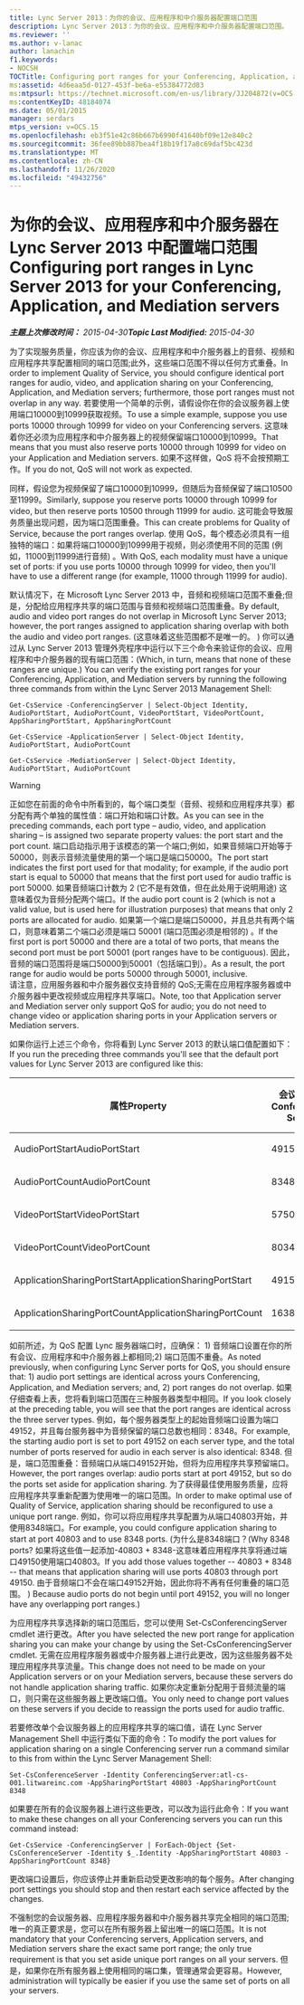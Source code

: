 ```yaml
---
title: Lync Server 2013：为你的会议、应用程序和中介服务器配置端口范围
description: Lync Server 2013：为你的会议、应用程序和中介服务器配置端口范围。
ms.reviewer: ''
ms.author: v-lanac
author: lanachin
f1.keywords:
- NOCSH
TOCTitle: Configuring port ranges for your Conferencing, Application, and Mediation servers
ms:assetid: 4d6eaa5d-0127-453f-be6a-e55384772d83
ms:mtpsurl: https://technet.microsoft.com/en-us/library/JJ204872(v=OCS.15)
ms:contentKeyID: 48184074
ms.date: 05/01/2015
manager: serdars
mtps_version: v=OCS.15
ms.openlocfilehash: eb3f51e42c86b667b6990f41640bf09e12e840c2
ms.sourcegitcommit: 36fee89bb887bea4f18b19f17a8c69daf5bc423d
ms.translationtype: MT
ms.contentlocale: zh-CN
ms.lasthandoff: 11/26/2020
ms.locfileid: "49432756"
---
```

# <a name="configuring-port-ranges-in-lync-server-2013-for-your-conferencing-application-and-mediation-servers"></a><span data-ttu-id="99778-103">为你的会议、应用程序和中介服务器在 Lync Server 2013 中配置端口范围</span><span class="sxs-lookup"><span data-stu-id="99778-103">Configuring port ranges in Lync Server 2013 for your Conferencing, Application, and Mediation servers</span></span>

<div data-xmlns="http://www.w3.org/1999/xhtml">

<div class="topic" data-xmlns="http://www.w3.org/1999/xhtml" data-msxsl="urn:schemas-microsoft-com:xslt" data-cs="https://msdn.microsoft.com/">

<div data-asp="https://msdn2.microsoft.com/asp">



</div>

<div id="mainSection">

<div id="mainBody"><span data-ttu-id="99778-104">

<span> </span></span><span class="sxs-lookup"><span data-stu-id="99778-104">

<span> </span></span></span>

<span data-ttu-id="99778-105">_**主题上次修改时间：** 2015-04-30_</span><span class="sxs-lookup"><span data-stu-id="99778-105">_**Topic Last Modified:** 2015-04-30_</span></span>

<span data-ttu-id="99778-106">为了实现服务质量，你应该为你的会议、应用程序和中介服务器上的音频、视频和应用程序共享配置相同的端口范围;此外，这些端口范围不得以任何方式重叠。</span><span class="sxs-lookup"><span data-stu-id="99778-106">In order to implement Quality of Service, you should configure identical port ranges for audio, video, and application sharing on your Conferencing, Application, and Mediation servers; furthermore, those port ranges must not overlap in any way.</span></span> <span data-ttu-id="99778-107">若要使用一个简单的示例，请假设你在你的会议服务器上使用端口10000到10999获取视频。</span><span class="sxs-lookup"><span data-stu-id="99778-107">To use a simple example, suppose you use ports 10000 through 10999 for video on your Conferencing servers.</span></span> <span data-ttu-id="99778-108">这意味着你还必须为应用程序和中介服务器上的视频保留端口10000到10999。</span><span class="sxs-lookup"><span data-stu-id="99778-108">That means that you must also reserve ports 10000 through 10999 for video on your Application and Mediation servers.</span></span> <span data-ttu-id="99778-109">如果不这样做，QoS 将不会按预期工作。</span><span class="sxs-lookup"><span data-stu-id="99778-109">If you do not, QoS will not work as expected.</span></span>

<span data-ttu-id="99778-110">同样，假设您为视频保留了端口10000到10999，但随后为音频保留了端口10500至11999。</span><span class="sxs-lookup"><span data-stu-id="99778-110">Similarly, suppose you reserve ports 10000 through 10999 for video, but then reserve ports 10500 through 11999 for audio.</span></span> <span data-ttu-id="99778-111">这可能会导致服务质量出现问题，因为端口范围重叠。</span><span class="sxs-lookup"><span data-stu-id="99778-111">This can create problems for Quality of Service, because the port ranges overlap.</span></span> <span data-ttu-id="99778-112">使用 QoS，每个模态必须具有一组独特的端口：如果将端口10000到10999用于视频，则必须使用不同的范围 (例如，11000到11999进行音频) 。</span><span class="sxs-lookup"><span data-stu-id="99778-112">With QoS, each modality must have a unique set of ports: if you use ports 10000 through 10999 for video, then you'll have to use a different range (for example, 11000 through 11999 for audio).</span></span>

<span data-ttu-id="99778-113">默认情况下，在 Microsoft Lync Server 2013 中，音频和视频端口范围不重叠;但是，分配给应用程序共享的端口范围与音频和视频端口范围重叠。</span><span class="sxs-lookup"><span data-stu-id="99778-113">By default, audio and video port ranges do not overlap in Microsoft Lync Server 2013; however, the port ranges assigned to application sharing overlap with both the audio and video port ranges.</span></span> <span data-ttu-id="99778-114"> (这意味着这些范围都不是唯一的。 ) 你可以通过从 Lync Server 2013 管理外壳程序中运行以下三个命令来验证你的会议、应用程序和中介服务器的现有端口范围：</span><span class="sxs-lookup"><span data-stu-id="99778-114">(Which, in turn, means that none of these ranges are unique.) You can verify the existing port ranges for your Conferencing, Application, and Mediation servers by running the following three commands from within the Lync Server 2013 Management Shell:</span></span>

    Get-CsService -ConferencingServer | Select-Object Identity, AudioPortStart, AudioPortCount, VideoPortStart, VideoPortCount, AppSharingPortStart, AppSharingPortCount
    
    Get-CsService -ApplicationServer | Select-Object Identity, AudioPortStart, AudioPortCount
    
    Get-CsService -MediationServer | Select-Object Identity, AudioPortStart, AudioPortCount

<div>


> [!WARNING]  
> <span data-ttu-id="99778-115">正如您在前面的命令中所看到的，每个端口类型（音频、视频和应用程序共享）都分配有两个单独的属性值：端口开始和端口计数。</span><span class="sxs-lookup"><span data-stu-id="99778-115">As you can see in the preceding commands, each port type – audio, video, and application sharing – is assigned two separate property values: the port start and the port count.</span></span> <span data-ttu-id="99778-116">端口启动指示用于该模态的第一个端口;例如，如果音频端口开始等于50000，则表示音频流量使用的第一个端口是端口50000。</span><span class="sxs-lookup"><span data-stu-id="99778-116">The port start indicates the first port used for that modality; for example, if the audio port start is equal to 50000 that means that the first port used for audio traffic is port 50000.</span></span> <span data-ttu-id="99778-117">如果音频端口计数为 2 (它不是有效值，但在此处用于说明用途) 这意味着仅为音频分配两个端口。</span><span class="sxs-lookup"><span data-stu-id="99778-117">If the audio port count is 2 (which is not a valid value, but is used here for illustration purposes) that means that only 2 ports are allocated for audio.</span></span> <span data-ttu-id="99778-118">如果第一个端口是端口50000，并且总共有两个端口，则意味着第二个端口必须是端口 50001 (端口范围必须是相邻的) 。</span><span class="sxs-lookup"><span data-stu-id="99778-118">If the first port is port 50000 and there are a total of two ports, that means the second port must be port 50001 (port ranges have to be contiguous).</span></span> <span data-ttu-id="99778-119">因此，音频的端口范围将是端口50000到50001（包括端口到）。</span><span class="sxs-lookup"><span data-stu-id="99778-119">As a result, the port range for audio would be ports 50000 through 50001, inclusive.</span></span><BR><span data-ttu-id="99778-120">请注意，应用服务器和中介服务器仅支持音频的 QoS;无需在应用程序服务器或中介服务器中更改视频或应用程序共享端口。</span><span class="sxs-lookup"><span data-stu-id="99778-120">Note, too that Application server and Mediation server only support QoS for audio; you do not need to change video or application sharing ports in your Application servers or Mediation servers.</span></span>



</div>

<span data-ttu-id="99778-121">如果你运行上述三个命令，你将看到 Lync Server 2013 的默认端口值配置如下：</span><span class="sxs-lookup"><span data-stu-id="99778-121">If you run the preceding three commands you'll see that the default port values for Lync Server 2013 are configured like this:</span></span>


<table>
<colgroup>
<col style="width: 25%" />
<col style="width: 25%" />
<col style="width: 25%" />
<col style="width: 25%" />
</colgroup>
<thead>
<tr class="header">
<th><span data-ttu-id="99778-122">属性</span><span class="sxs-lookup"><span data-stu-id="99778-122">Property</span></span></th>
<th><span data-ttu-id="99778-123">会议服务器</span><span class="sxs-lookup"><span data-stu-id="99778-123">Conferencing Server</span></span></th>
<th><span data-ttu-id="99778-124">应用程序服务器</span><span class="sxs-lookup"><span data-stu-id="99778-124">Application Server</span></span></th>
<th><span data-ttu-id="99778-125">中介服务器</span><span class="sxs-lookup"><span data-stu-id="99778-125">Mediation Server</span></span></th>
</tr>
</thead>
<tbody>
<tr class="odd">
<td><p><span data-ttu-id="99778-126">AudioPortStart</span><span class="sxs-lookup"><span data-stu-id="99778-126">AudioPortStart</span></span></p></td>
<td><p><span data-ttu-id="99778-127">49152</span><span class="sxs-lookup"><span data-stu-id="99778-127">49152</span></span></p></td>
<td><p><span data-ttu-id="99778-128">49152</span><span class="sxs-lookup"><span data-stu-id="99778-128">49152</span></span></p></td>
<td><p><span data-ttu-id="99778-129">49152</span><span class="sxs-lookup"><span data-stu-id="99778-129">49152</span></span></p></td>
</tr>
<tr class="even">
<td><p><span data-ttu-id="99778-130">AudioPortCount</span><span class="sxs-lookup"><span data-stu-id="99778-130">AudioPortCount</span></span></p></td>
<td><p><span data-ttu-id="99778-131">8348</span><span class="sxs-lookup"><span data-stu-id="99778-131">8348</span></span></p></td>
<td><p><span data-ttu-id="99778-132">8348</span><span class="sxs-lookup"><span data-stu-id="99778-132">8348</span></span></p></td>
<td><p><span data-ttu-id="99778-133">8348</span><span class="sxs-lookup"><span data-stu-id="99778-133">8348</span></span></p></td>
</tr>
<tr class="odd">
<td><p><span data-ttu-id="99778-134">VideoPortStart</span><span class="sxs-lookup"><span data-stu-id="99778-134">VideoPortStart</span></span></p></td>
<td><p><span data-ttu-id="99778-135">57501</span><span class="sxs-lookup"><span data-stu-id="99778-135">57501</span></span></p></td>
<td><p>--</p></td>
<td><p>--</p></td>
</tr>
<tr class="even">
<td><p><span data-ttu-id="99778-136">VideoPortCount</span><span class="sxs-lookup"><span data-stu-id="99778-136">VideoPortCount</span></span></p></td>
<td><p><span data-ttu-id="99778-137">8034</span><span class="sxs-lookup"><span data-stu-id="99778-137">8034</span></span></p></td>
<td><p>--</p></td>
<td><p>--</p></td>
</tr>
<tr class="odd">
<td><p><span data-ttu-id="99778-138">ApplicationSharingPortStart</span><span class="sxs-lookup"><span data-stu-id="99778-138">ApplicationSharingPortStart</span></span></p></td>
<td><p><span data-ttu-id="99778-139">49152</span><span class="sxs-lookup"><span data-stu-id="99778-139">49152</span></span></p></td>
<td><p>--</p></td>
<td><p>--</p></td>
</tr>
<tr class="even">
<td><p><span data-ttu-id="99778-140">ApplicationSharingPortCount</span><span class="sxs-lookup"><span data-stu-id="99778-140">ApplicationSharingPortCount</span></span></p></td>
<td><p><span data-ttu-id="99778-141">16383</span><span class="sxs-lookup"><span data-stu-id="99778-141">16383</span></span></p></td>
<td><p>--</p></td>
<td><p>--</p></td>
</tr>
</tbody>
</table>


<span data-ttu-id="99778-142">如前所述，为 QoS 配置 Lync 服务器端口时，应确保： 1) 音频端口设置在你的所有会议、应用程序和中介服务器上都相同;2) 端口范围不重叠。</span><span class="sxs-lookup"><span data-stu-id="99778-142">As noted previously, when configuring Lync Server ports for QoS, you should ensure that: 1) audio port settings are identical across yours Conferencing, Application, and Mediation servers; and, 2) port ranges do not overlap.</span></span> <span data-ttu-id="99778-143">如果仔细查看上表，您将看到端口范围在三种服务器类型中相同。</span><span class="sxs-lookup"><span data-stu-id="99778-143">If you look closely at the preceding table, you will see that the port ranges are identical across the three server types.</span></span> <span data-ttu-id="99778-144">例如，每个服务器类型上的起始音频端口设置为端口49152，并且每台服务器中为音频保留的端口总数也相同：8348。</span><span class="sxs-lookup"><span data-stu-id="99778-144">For example, the starting audio port is set to port 49152 on each server type, and the total number of ports reserved for audio in each server is also identical: 8348.</span></span> <span data-ttu-id="99778-145">但是，端口范围重叠：音频端口从端口49152开始，但将为应用程序共享预留端口。</span><span class="sxs-lookup"><span data-stu-id="99778-145">However, the port ranges overlap: audio ports start at port 49152, but so do the ports set aside for application sharing.</span></span> <span data-ttu-id="99778-146">为了获得最佳使用服务质量，应将应用程序共享重新配置为使用唯一的端口范围。</span><span class="sxs-lookup"><span data-stu-id="99778-146">In order to make optimal use of Quality of Service, application sharing should be reconfigured to use a unique port range.</span></span> <span data-ttu-id="99778-147">例如，你可以将应用程序共享配置为从端口40803开始，并使用8348端口。</span><span class="sxs-lookup"><span data-stu-id="99778-147">For example, you could configure application sharing to start at port 40803 and to use 8348 ports.</span></span> <span data-ttu-id="99778-148"> (为什么是8348端口？</span><span class="sxs-lookup"><span data-stu-id="99778-148">(Why 8348 ports?</span></span> <span data-ttu-id="99778-149">如果将这些值一起添加-40803 + 8348-这意味着应用程序共享将通过端口49150使用端口40803。</span><span class="sxs-lookup"><span data-stu-id="99778-149">If you add those values together -- 40803 + 8348 -- that means that application sharing will use ports 40803 through port 49150.</span></span> <span data-ttu-id="99778-150">由于音频端口不会在端口49152开始，因此你将不再有任何重叠的端口范围。 ) </span><span class="sxs-lookup"><span data-stu-id="99778-150">Because audio ports do not begin until port 49152, you will no longer have any overlapping port ranges.)</span></span>

<span data-ttu-id="99778-151">为应用程序共享选择新的端口范围后，您可以使用 Set-CsConferencingServer cmdlet 进行更改。</span><span class="sxs-lookup"><span data-stu-id="99778-151">After you have selected the new port range for application sharing you can make your change by using the Set-CsConferencingServer cmdlet.</span></span> <span data-ttu-id="99778-152">无需在应用程序服务器或中介服务器上进行此更改，因为这些服务器不处理应用程序共享流量。</span><span class="sxs-lookup"><span data-stu-id="99778-152">This change does not need to be made on your Application servers or on your Mediation servers, because these servers do not handle application sharing traffic.</span></span> <span data-ttu-id="99778-153">如果你决定重新分配用于音频流量的端口，则只需在这些服务器上更改端口值。</span><span class="sxs-lookup"><span data-stu-id="99778-153">You only need to change port values on these servers if you decide to reassign the ports used for audio traffic.</span></span>

<span data-ttu-id="99778-154">若要修改单个会议服务器上的应用程序共享的端口值，请在 Lync Server Management Shell 中运行类似下面的命令：</span><span class="sxs-lookup"><span data-stu-id="99778-154">To modify the port values for application sharing on a single Conferencing server run a command similar to this from within the Lync Server Management Shell:</span></span>

    Set-CsConferenceServer -Identity ConferencingServer:atl-cs-001.litwareinc.com -AppSharingPortStart 40803 -AppSharingPortCount 8348

<span data-ttu-id="99778-155">如果要在所有的会议服务器上进行这些更改，可以改为运行此命令：</span><span class="sxs-lookup"><span data-stu-id="99778-155">If you want to make these changes on all your Conferencing servers you can run this command instead:</span></span>

    Get-CsService -ConferencingServer | ForEach-Object {Set-CsConferenceServer -Identity $_.Identity -AppSharingPortStart 40803 -AppSharingPortCount 8348}

<span data-ttu-id="99778-156">更改端口设置后，你应该停止并重新启动受更改影响的每个服务。</span><span class="sxs-lookup"><span data-stu-id="99778-156">After changing port settings you should stop and then restart each service affected by the changes.</span></span>

<span data-ttu-id="99778-157">不强制您的会议服务器、应用程序服务器和中介服务器共享完全相同的端口范围;唯一的真正要求是，您可以在所有服务器上留出唯一的端口范围。</span><span class="sxs-lookup"><span data-stu-id="99778-157">It is not mandatory that your Conferencing servers, Application servers, and Mediation servers share the exact same port range; the only true requirement is that you set aside unique port ranges on all your servers.</span></span> <span data-ttu-id="99778-158">但是，如果你在所有服务器上使用相同的端口集，管理通常会更容易。</span><span class="sxs-lookup"><span data-stu-id="99778-158">However, administration will typically be easier if you use the same set of ports on all your servers.</span></span>

<span data-ttu-id="99778-159"></div>

<span> </span>

</div>

</div>

</span><span class="sxs-lookup"><span data-stu-id="99778-159"></div>

<span> </span>

</div>

</div>

</span></span></div>

